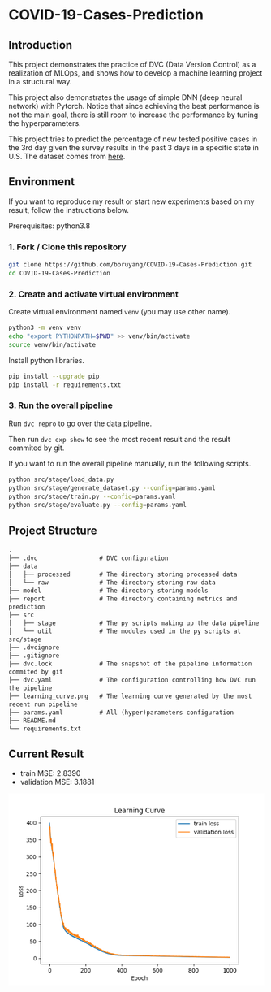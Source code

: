 # COVID-19-Cases-Prediction

## Introduction

This project demonstrates the practice of DVC (Data Version Control) as a realization of MLOps, and shows how to develop a machine learning project in a structural way.

This project also demonstrates the usage of simple DNN (deep neural network) with Pytorch. Notice that since achieving the best performance is not the main goal, there is still room to increase the performance by tuning the hyperparameters.

This project tries to predict the percentage of new tested positive cases in the 3rd day given the survey results in the past 3 days in a specific state in U.S. The dataset comes from [here](https://www.kaggle.com/competitions/ml2023spring-hw1).

## Environment

If you want to reproduce my result or start new experiments based on my result, follow the instructions below.

Prerequisites: python3.8

### 1. Fork / Clone this repository

```bash
git clone https://github.com/boruyang/COVID-19-Cases-Prediction.git
cd COVID-19-Cases-Prediction
```

### 2. Create and activate virtual environment

Create virtual environment named `venv` (you may use other name).

```bash
python3 -m venv venv
echo "export PYTHONPATH=$PWD" >> venv/bin/activate
source venv/bin/activate
```

Install python libraries.

```bash
pip install --upgrade pip
pip install -r requirements.txt
```

### 3. Run the overall pipeline

Run `dvc repro` to go over the data pipeline.

Then run `dvc exp show` to see the most recent result and the result commited by git.

If you want to run the overall pipeline manually, run the following scripts.

```bash
python src/stage/load_data.py
python src/stage/generate_dataset.py --config=params.yaml
python src/stage/train.py --config=params.yaml
python src/stage/evaluate.py --config=params.yaml
```

## Project Structure

    .
    ├── .dvc                 # DVC configuration
    ├── data
    │   ├── processed        # The directory storing processed data
    │   └── raw              # The directory storing raw data
    ├── model                # The directory storing models
    ├── report               # The directory containing metrics and prediction
    ├── src
    │   ├── stage            # The py scripts making up the data pipeline
    │   └── util             # The modules used in the py scripts at src/stage
    ├── .dvcignore
    ├── .gitignore
    ├── dvc.lock             # The snapshot of the pipeline information commited by git
    ├── dvc.yaml             # The configuration controlling how DVC run the pipeline
    ├── learning_curve.png   # The learning curve generated by the most recent run pipeline
    ├── params.yaml          # All (hyper)parameters configuration
    ├── README.md
    └── requirements.txt

## Current Result

* train MSE: 2.8390
* validation MSE: 3.1881

![alt text](learning_curve.png)